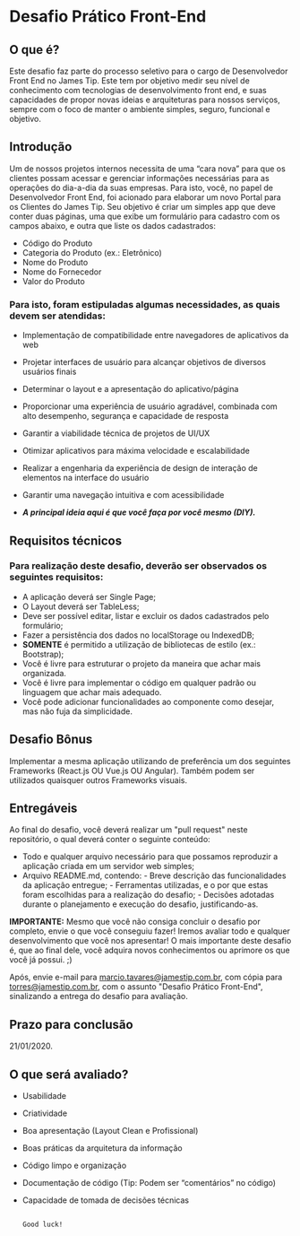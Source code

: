 # Desafio Prático Front-End

## O que é?

Este desafio faz parte do processo seletivo para o cargo de Desenvolvedor Front End no James Tip.
Este tem por objetivo medir seu nível de conhecimento com tecnologias de desenvolvimento front end, e suas capacidades de propor novas ideias e arquiteturas para nossos serviços, sempre com o foco de manter o ambiente simples, seguro, funcional e objetivo.

## Introdução

Um de nossos projetos internos necessita de uma “cara nova” para que os clientes possam acessar e gerenciar informações necessárias para as operações do dia-a-dia da suas empresas. Para isto, você, no papel de Desenvolvedor Front End, foi acionado para elaborar um novo Portal para os Clientes do James Tip.
Seu objetivo é criar um simples app que deve conter duas páginas, uma que exibe um formulário para cadastro com os campos abaixo, e outra que liste os dados cadastrados:
- Código do Produto
- Categoria do Produto (ex.: Eletrônico)
- Nome do Produto
- Nome do Fornecedor
- Valor do Produto

### Para isto, foram estipuladas algumas necessidades, as quais devem ser atendidas:

- Implementação de compatibilidade entre navegadores de aplicativos da web
- Projetar interfaces de usuário para alcançar objetivos de diversos usuários finais
- Determinar o layout e a apresentação do aplicativo/página
- Proporcionar uma experiência de usuário agradável, combinada com alto desempenho, segurança e capacidade de resposta
- Garantir a viabilidade técnica de projetos de UI/UX
- Otimizar aplicativos para máxima velocidade e escalabilidade
- Realizar a engenharia da experiência de design de interação de elementos na interface do usuário
- Garantir uma navegação intuitiva e com acessibilidade

- ***A principal ideia aqui é que você faça por você mesmo (DIY).***

## Requisitos técnicos
### Para realização deste desafio, deverão ser observados os seguintes requisitos:

- A aplicação deverá ser Single Page;
- O Layout deverá ser TableLess; 
- Deve ser possível editar, listar e excluir os dados cadastrados pelo formulário;
- Fazer a persistência dos dados no localStorage ou IndexedDB;
- **SOMENTE** é permitido a utilização de bibliotecas de estilo (ex.: Bootstrap);
- Você é livre para estruturar o projeto da maneira que achar mais organizada.
- Você é livre para implementar o código em qualquer padrão ou linguagem que achar mais adequado.
- Você pode adicionar funcionalidades ao componente como desejar, mas não fuja da simplicidade.
 
## Desafio Bônus

Implementar a mesma aplicação utilizando de preferência um dos seguintes Frameworks (React.js OU Vue.js OU Angular). 
Também podem ser utilizados quaisquer outros Frameworks visuais.
 
## Entregáveis

Ao final do desafio, você deverá realizar um "pull request" neste repositório, o qual deverá conter o seguinte conteúdo:
- Todo e qualquer arquivo necessário para que possamos reproduzir a aplicação criada em um servidor web simples;
- Arquivo README.md, contendo:
      - Breve descrição das funcionalidades da aplicação entregue;
      - Ferramentas utilizadas, e o por que estas foram escolhidas para a realização do desafio;
      - Decisões adotadas durante o planejamento e execução do desafio, justificando-as.

**IMPORTANTE:** Mesmo que você não consiga concluir o desafio por completo, envie o que você conseguiu fazer! Iremos avaliar todo e qualquer desenvolvimento que você nos apresentar! O mais importante deste desafio é, que ao final dele, você adquira novos conhecimentos ou aprimore os que você já possui. ;)

Após, envie e-mail para marcio.tavares@jamestip.com.br, com cópia para torres@jamestip.com.br, com o assunto "Desafio Prático Front-End", sinalizando a entrega do desafio para avaliação.

## Prazo para conclusão
  21/01/2020.

## O que será avaliado?
- Usabilidade
- Criatividade
- Boa apresentação (Layout Clean e Profissional)
- Boas práticas da arquitetura da informação
- Código limpo e organização
- Documentação de código (Tip: Podem ser “comentários” no código)
- Capacidade de tomada de decisões técnicas

                                                                                          Good luck!


